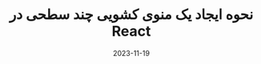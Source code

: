 ---
title: "نحوه ایجاد یک منوی کشویی چند سطحی در React"
date: "2023-11-19"
image: how-create-multilevel-dropdown-menu-react.png
excerpt: Multilevel dropdown menus are a staple of web design. With the ability to provide multiple options to select from, they make navigation bars dynamic and organized.
---